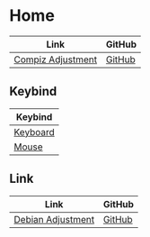 

# Home

| Link | GitHub |
| ---- | ------ |
| [Compiz Adjustment](https://samwhelp.github.io/compiz-adjustment/) | [GitHub](https://github.com/samwhelp/compiz-adjustment) |




## Keybind

| Keybind |
| --- |
| [Keyboard](https://samwhelp.github.io/compiz-adjustment/read/config/keybind.html) |
| [Mouse](https://samwhelp.github.io/compiz-adjustment/read/config/mousebind.html) |




## Link

| Link | GitHub |
| ---- | ------ |
| [Debian Adjustment](https://samwhelp.github.io/debian-adjustment/) | [GitHub](https://github.com/samwhelp/debian-adjustment) |
